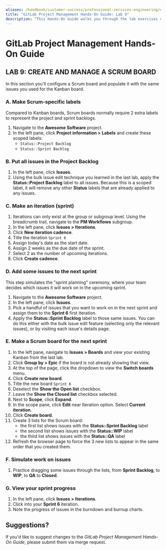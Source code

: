 ```yaml
---
aliases: /handbook/customer-success/professional-services-engineering/education-services/gitlabpmhandsonlab9.html
title: "GitLab Project Management Hands-On Guide: Lab 9"
description: "This Hands-On Guide walks you through the lab exercises used in the GitLab Project Management course."
---
```


# GitLab Project Management Hands-On Guide


## LAB 9: CREATE AND MANAGE A SCRUM BOARD

In this section you'll configure a Scrum board and populate it with the same issues you used for the Kanban board.

### A. Make Scrum-specific labels

Compared to Kanban boards, Scrum boards normally require 2 extra labels to represent the project and sprint backlogs.

1. Navigate to the **Awesome Software** project.
1. In the left pane, click **Project information > Labels** and create these scoped labels:
   - `Status::Project Backlog`
   - `Status::Sprint Backlog`

### B. Put all issues in the Project Backlog

1. In the left pane, click **Issues**.
1. Using the bulk issue edit technique you learned in the last lab, apply the **Status::Project Backlog** label to all issues. Because this is a scoped label, it will remove any other **Status** labels that are already applied to any issues.

### C. Make an iteration (sprint)

1. Iterations can only exist at the group or subgroup level. Using the breadcrumb trail, navigate to the **PM Workflows** subgroup.
1. In the left pane, click **Issues > Iterations**.
1. Click **New iteration cadence**.
1. Title the iteration `Sprint 6`
1. Assign today's date as the start date.
1. Assign 2 weeks as the due date of the sprint.
1. Select 2 as the number of upcoming iterations.
1. Click **Create cadence**.

### D. Add some issues to the next sprint

This step simulates the "sprint planning" ceremony, where your team decides which issues it will work on in the upcoming sprint.

1. Navigate to the **Awesome Software** project.
1. In the left pane, click **Issues**.
1. Pick a handful of issues that you want to work on in the next sprint and assign them to the **Sprint 6** first iteration.
1. Apply the **Status::Sprint Backlog** label to those same issues. You can do this either with the bulk issue edit feature (selecting only the relevant issues), or by visiting each issue's details page.

### E. Make a Scrum board for the next sprint

1. In the left pane, navigate to **Issues > Boards** and view your existing Kanban from the last lab.
1. Click **Group by > Epic** if the board is not already showing that view.
1. At the top of the page, click the dropdown to view the **Switch boards** menu.
1. Click **Create new board**.
1. Title the new board `Sprint 6`
1. Deselect the **Show the Open list** checkbox.
1. Leave the **Show the Closed list** checkbox selected.
1. Next to **Scope**, click **Expand**.
1. In the scope pane, click **Edit** near Iteration option. Select **Current iteration**.
1. Click **Create board**.
1. Create 3 lists for the Scrum board:
   - the first list shows issues with the **Status::Sprint Backlog** label
   - the second list shows issues with the **Status::WIP** label
   - the third list shows issues with the **Status::QA** label
1. Refresh the browser page to force the 3 new lists to appear in the same order that you created them.

### F. Simulate work on issues

1. Practice dragging some issues through the lists, from **Sprint Backlog**, to **WIP**, to **QA** to **Closed**.

### G. View your sprint progress

1. In the left pane, click **Issues > Iterations**.
1. Click into your **Sprint 6** iteration.
1. Note the progress of issues in the burndown and burnup charts.


## Suggestions?

If you'd like to suggest changes to the *GitLab Project Management Hands-On Guide*, please submit them via merge request.
